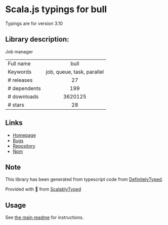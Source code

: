 
# Scala.js typings for bull

Typings are for version 3.10

## Library description:
Job manager

|                    |                 |
| ------------------ | :-------------: |
| Full name          | bull |
| Keywords           | job, queue, task, parallel |
| # releases         | 27 |
| # dependents       | 199 |
| # downloads        | 3620125 |
| # stars            | 28 |

## Links
- [Homepage](https://github.com/OptimalBits/bull#readme)
- [Bugs](https://github.com/OptimalBits/bull/issues)
- [Repository](https://github.com/OptimalBits/bull)
- [Npm](https://www.npmjs.com/package/bull)
    


## Note
This library has been generated from typescript code from [DefinitelyTyped](https://definitelytyped.org).

Provided with :purple_heart: from [ScalablyTyped](https://github.com/oyvindberg/ScalablyTyped)

## Usage
See [the main readme](../../readme.md) for instructions.



